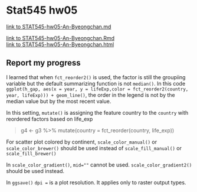 
# Stat545 hw05

[link to STAT545-hw05-An-Byeongchan.md](STAT545-hw05-An-Byeongchan.md)  

 
[link to STAT545-hw05-An-Byeongchan.Rmd](STAT545-hw05-An-Byeongchan.Rmd)  
[link to STAT545-hw05-An-Byeongchan.html](STAT545-hw05-An-Byeongchan.html)

## Report my progress
  
I learned that when `fct_reorder2()` is used, the factor is still the groupiing variable but the default summarizing function is not `median()`. In this code `ggplot(h_gap, aes(x = year, y = lifeExp,color = fct_reorder2(country, year, lifeExp))) + geom_line()`, the order in the legend is not by the median value but by the most recent value.   
  
In this setting, `mutate()` is assigning the feature country to the `country` with reordered factors based on life_exp
>g4 <- g3 %>% 
  mutate(country = fct_reorder(country, life_exp))  
  
For scatter plot colored by continent, `scale_color_manual()` or `scale_color_brewer()` should be used instead of `scale_fill_manual()` or `scale_fill_brewer()`  
  
In `scale_color_gradient()`, `mid=""` cannot be used. `scale_color_gradient2()` should be used instead.  
  
In `ggsave()` `dpi =` is a plot resolution. It applies only to raster output types.